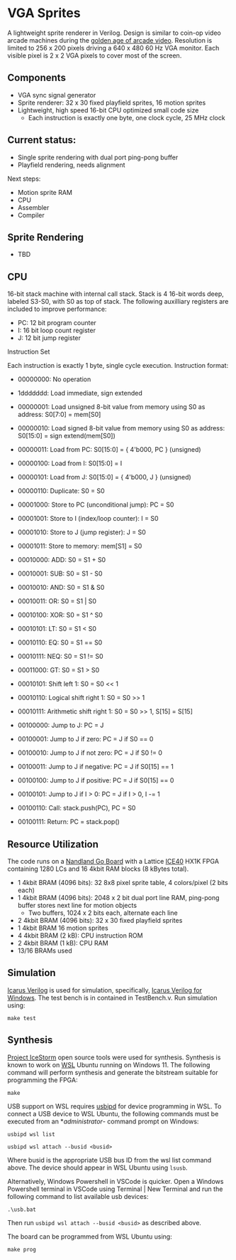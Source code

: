 
# VGA Sprites

A lightweight sprite renderer in Verilog. Design is similar to coin-op video arcade machines during the
[golden age of arcade video](https://en.wikipedia.org/wiki/Golden_age_of_arcade_video_games). Resolution is limited to 256 x 200
pixels driving a 640 x 480 60 Hz VGA monitor. Each visible pixel is 2 x 2 VGA pixels to cover most of the screen.

## Components

- VGA sync signal generator
- Sprite renderer: 32 x 30 fixed playfield sprites, 16 motion sprites
- Lightweight, high speed 16-bit CPU optimized small code size
    - Each instruction is exactly one byte, one clock cycle, 25 MHz clock

## Current status:

- Single sprite rendering with dual port ping-pong buffer
- Playfield rendering, needs alignment

Next steps:

- Motion sprite RAM
- CPU
- Assembler
- Compiler

## Sprite Rendering

- TBD

## CPU

16-bit stack machine with internal call stack. Stack is 4 16-bit words deep, labeled S3-S0, with S0 as top of stack.
The following auxilliary registers are included to improve performance:

- PC: 12 bit program counter
- I: 16 bit loop count register
- J: 12 bit jump register

Instruction Set

Each instruction is exactly 1 byte, single cycle execution. Instruction format:

- 00000000: No operation

- 1ddddddd: Load immediate, sign extended
- 00000001: Load unsigned 8-bit value from memory using S0 as address: S0[7:0] = mem[S0]
- 00000010: Load signed 8-bit value from memory using S0 as address: S0[15:0] = sign extend(mem[S0])
- 00000011: Load from PC: S0[15:0] = { 4'b000, PC } (unsigned)
- 00000100: Load from I: S0[15:0] = I
- 00000101: Load from J: S0[15:0] = { 4'b000, J } (unsigned)
- 00000110: Duplicate: S0 = S0

- 00001000: Store to PC (unconditional jump): PC = S0
- 00001001: Store to I (index/loop counter): I = S0
- 00001010: Store to J (jump register): J = S0
- 00001011: Store to memory: mem[S1] = S0

- 00010000: ADD: S0 = S1 + S0
- 00010001: SUB: S0 = S1 - S0
- 00010010: AND: S0 = S1 & S0
- 00010011: OR: S0 = S1 | S0
- 00010100: XOR: S0 = S1 ^ S0
- 00010101: LT: S0 = S1 < S0
- 00010110: EQ: S0 = S1 == S0
- 00010111: NEQ: S0 = S1 != S0
- 00011000: GT: S0 = S1 > S0
- 00010101: Shift left 1: S0 = S0 << 1
- 00010110: Logical shift right 1: S0 = S0 >> 1
- 00010111: Arithmetic shift right 1: S0 = S0 >> 1, S[15] = S[15]

- 00100000: Jump to J: PC = J
- 00100001: Jump to J if zero: PC = J if S0 == 0
- 00100010: Jump to J if not zero: PC = J if S0 != 0
- 00100011: Jump to J if negative: PC = J if S0[15] == 1
- 00100100: Jump to J if positive: PC = J if S0[15] == 0
- 00100101: Jump to J if I > 0: PC = J if I > 0, I -= 1
- 00100110: Call: stack.push(PC), PC = S0
- 00100111: Return: PC = stack.pop()

## Resource Utilization

The code runs on a [Nandland Go Board](https://nandland.com/the-go-board/) with a Lattice [ICE40](https://www.latticesemi.com/ice40) HX1K FPGA containing 1280 LCs and 16 4kbit RAM blocks (8 kBytes total).

- 1 4kbit BRAM (4096 bits): 32 8x8 pixel sprite table, 4 colors/pixel (2 bits each)
- 1 4kbit BRAM (4096 bits): 2048 x 2 bit dual port line RAM, ping-pong buffer stores next line for motion objects
    - Two buffers, 1024 x 2 bits each, alternate each line
- 2 4kbit BRAM (4096 bits): 32 x 30 fixed playfield sprites
- 1 4kbit BRAM 16 motion sprites
- 4 4kbit BRAM (2 kB): CPU instruction ROM
- 2 4kbit BRAM (1 kB): CPU RAM
- 13/16 BRAMs used

## Simulation

[Icarus Verilog](http://iverilog.icarus.com/) is used for simulation, specifically, [Icarus Verilog for Windows](https://bleyer.org/icarus/). The test bench is in contained in TestBench.v. Run simulation using:

```
make test
```

## Synthesis

[Project IceStorm](https://clifford.at/icestorm) open source tools were used for synthesis. Synthesis is known to work on [WSL](https://docs.microsoft.com/en-us/windows/wsl/install) Ubuntu running on Windows 11. The following command will perform synthesis and generate the bitstream suitable for programming the FPGA:

```
make
```

USB support on WSL requires [usbipd](https://devblogs.microsoft.com/commandline/connecting-usb-devices-to-wsl) for device programming in WSL. To connect a USB device to WSL Ubuntu, the following commands must be executed from an **administrator*- command prompt on Windows:

```
usbipd wsl list
```
```
usbipd wsl attach --busid <busid>
```

Where busid is the appropriate USB bus ID from the wsl list command above. The device should appear in WSL Ubuntu using ```lsusb```.

Alternatively, Windows Powershell in VSCode is quicker. Open a Windows Powershell terminal in VSCode using Terminal | New Terminal and run the following command to list available usb devices:

```
.\usb.bat
```

Then run ```usbipd wsl attach --busid <busid>``` as described above.

The board can be programmed from WSL Ubuntu using:

```
make prog
```
